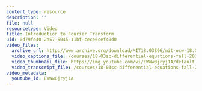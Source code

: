 ```yaml
---
content_type: resource
description: ''
file: null
resourcetype: Video
title: Introduction to Fourier Transform
uid: 0d79fe40-2a57-5045-11bf-cece6cef40d0
video_files:
  archive_url: http://www.archive.org/download/MIT18.03S06/mit-ocw-18.03-lec15-14mar2003-220k_512kb.mp4
  video_captions_file: /courses/18-03sc-differential-equations-fall-2011/a257aaf13f8757e6a97f1e23139c7210_EWWw0jryj1A.vtt
  video_thumbnail_file: https://img.youtube.com/vi/EWWw0jryj1A/default.jpg
  video_transcript_file: /courses/18-03sc-differential-equations-fall-2011/c85ef922eeaaa2c3df11ec0874494eb1_EWWw0jryj1A.pdf
video_metadata:
  youtube_id: EWWw0jryj1A
---
```

